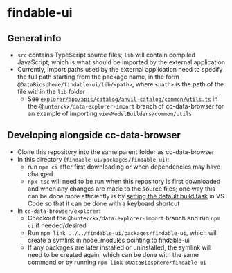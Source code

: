 # findable-ui

## General info
- `src` contains TypeScript source files; `lib` will contain compiled JavaScript, which is what should be imported by the external application
- Currently, import paths used by the external application need to specify the full path starting from the package name, in the form `@DataBiosphere/findable-ui/lib/<path>`, where `<path>` is the path of the file within the `lib` folder
    - See [`explorer/app/apis/catalog/anvil-catalog/common/utils.ts`](https://github.com/clevercanary/data-browser/blob/%40hunterckx/data-explorer-import/explorer/app/apis/catalog/anvil-catalog/common/utils.ts) in the `@hunterckx/data-explorer-import` branch of cc-data-browser for an example of importing `viewModelBuilders/common/utils`

## Developing alongside cc-data-browser
- Clone this repository into the same parent folder as cc-data-browser
- In this directory (`findable-ui/packages/findable-ui`):
    - run `npm ci` after first downloading or when dependencies may have changed
    - `npx tsc` will need to be run when this repository is first downloaded and when any changes are made to the source files; one way this can be done more efficiently is by [setting the default build task](https://code.visualstudio.com/docs/typescript/typescript-compiling#_step-3-make-the-typescript-build-the-default) in VS Code so that it can be done with a keyboard shortcut
- In `cc-data-browser/explorer`:
    - Checkout the `@hunterckx/data-explorer-import` branch and run `npm ci` if needed/desired
    - Run `npm link ../../findable-ui/packages/findable-ui`, which will create a symlink in node_modules pointing to findable-ui
    - If any packages are later installed or uninstalled, the symlink will need to be created again, which can be done with the same command or by running `npm link @DataBiosphere/findable-ui`